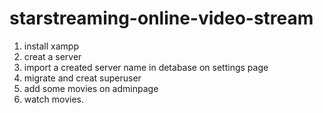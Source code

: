 # starstreaming-online-video-stream
1. install xampp
2. creat a server
3. import a created server name in detabase on settings page
4. migrate and creat superuser
5. add some movies on adminpage
6. watch movies.
